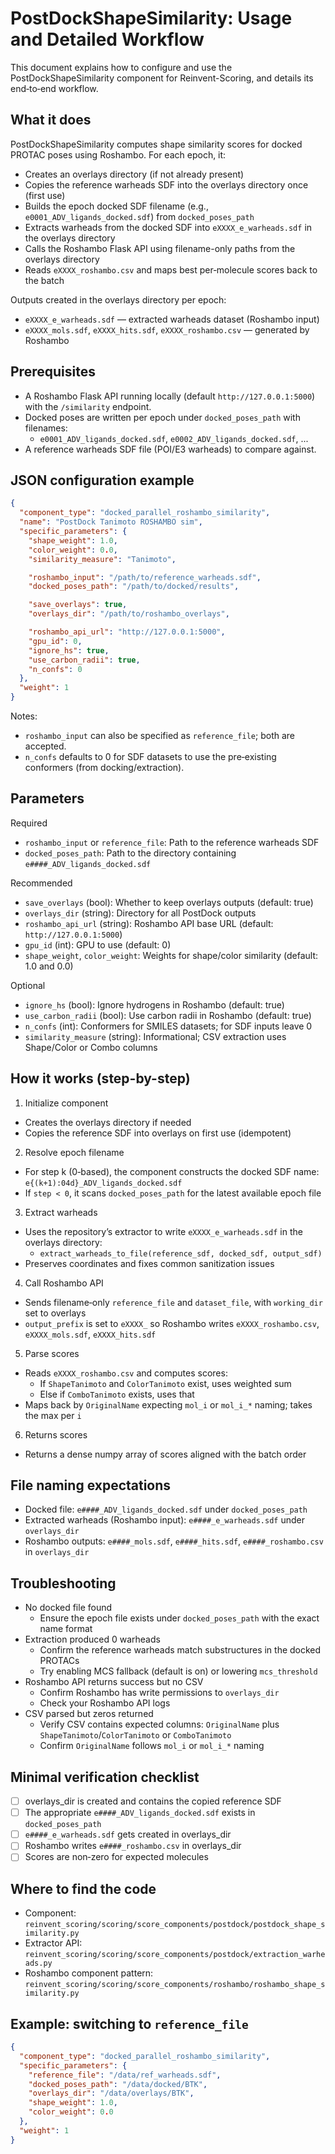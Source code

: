 # PostDockShapeSimilarity: Usage and Detailed Workflow

This document explains how to configure and use the PostDockShapeSimilarity component for Reinvent-Scoring, and details its end‑to‑end workflow.

## What it does

PostDockShapeSimilarity computes shape similarity scores for docked PROTAC poses using Roshambo. For each epoch, it:
- Creates an overlays directory (if not already present)
- Copies the reference warheads SDF into the overlays directory once (first use)
- Builds the epoch docked SDF filename (e.g., `e0001_ADV_ligands_docked.sdf`) from `docked_poses_path`
- Extracts warheads from the docked SDF into `eXXXX_e_warheads.sdf` in the overlays directory
- Calls the Roshambo Flask API using filename-only paths from the overlays directory
- Reads `eXXXX_roshambo.csv` and maps best per‑molecule scores back to the batch

Outputs created in the overlays directory per epoch:
- `eXXXX_e_warheads.sdf` — extracted warheads dataset (Roshambo input)
- `eXXXX_mols.sdf`, `eXXXX_hits.sdf`, `eXXXX_roshambo.csv` — generated by Roshambo

## Prerequisites

- A Roshambo Flask API running locally (default `http://127.0.0.1:5000`) with the `/similarity` endpoint.
- Docked poses are written per epoch under `docked_poses_path` with filenames:
  - `e0001_ADV_ligands_docked.sdf`, `e0002_ADV_ligands_docked.sdf`, ...
- A reference warheads SDF file (POI/E3 warheads) to compare against.

## JSON configuration example

```json
{
  "component_type": "docked_parallel_roshambo_similarity",
  "name": "PostDock Tanimoto ROSHAMBO sim",
  "specific_parameters": {
    "shape_weight": 1.0,
    "color_weight": 0.0,
    "similarity_measure": "Tanimoto",

    "roshambo_input": "/path/to/reference_warheads.sdf",     
    "docked_poses_path": "/path/to/docked/results",

    "save_overlays": true,
    "overlays_dir": "/path/to/roshambo_overlays",

    "roshambo_api_url": "http://127.0.0.1:5000",
    "gpu_id": 0,
    "ignore_hs": true,
    "use_carbon_radii": true,
    "n_confs": 0
  },
  "weight": 1
}
```

Notes:
- `roshambo_input` can also be specified as `reference_file`; both are accepted.
- `n_confs` defaults to 0 for SDF datasets to use the pre‑existing conformers (from docking/extraction).

## Parameters

Required
- `roshambo_input` or `reference_file`: Path to the reference warheads SDF
- `docked_poses_path`: Path to the directory containing `e####_ADV_ligands_docked.sdf`

Recommended
- `save_overlays` (bool): Whether to keep overlays outputs (default: true)
- `overlays_dir` (string): Directory for all PostDock outputs
- `roshambo_api_url` (string): Roshambo API base URL (default: `http://127.0.0.1:5000`)
- `gpu_id` (int): GPU to use (default: 0)
- `shape_weight`, `color_weight`: Weights for shape/color similarity (default: 1.0 and 0.0)

Optional
- `ignore_hs` (bool): Ignore hydrogens in Roshambo (default: true)
- `use_carbon_radii` (bool): Use carbon radii in Roshambo (default: true)
- `n_confs` (int): Conformers for SMILES datasets; for SDF inputs leave 0
- `similarity_measure` (string): Informational; CSV extraction uses Shape/Color or Combo columns

## How it works (step-by-step)

1) Initialize component
- Creates the overlays directory if needed
- Copies the reference SDF into overlays on first use (idempotent)

2) Resolve epoch filename
- For step k (0‑based), the component constructs the docked SDF name: `e{(k+1):04d}_ADV_ligands_docked.sdf`
- If `step < 0`, it scans `docked_poses_path` for the latest available epoch file

3) Extract warheads
- Uses the repository’s extractor to write `eXXXX_e_warheads.sdf` in the overlays directory:
  - `extract_warheads_to_file(reference_sdf, docked_sdf, output_sdf)`
- Preserves coordinates and fixes common sanitization issues

4) Call Roshambo API
- Sends filename‑only `reference_file` and `dataset_file`, with `working_dir` set to overlays
- `output_prefix` is set to `eXXXX_` so Roshambo writes `eXXXX_roshambo.csv`, `eXXXX_mols.sdf`, `eXXXX_hits.sdf`

5) Parse scores
- Reads `eXXXX_roshambo.csv` and computes scores:
  - If `ShapeTanimoto` and `ColorTanimoto` exist, uses weighted sum
  - Else if `ComboTanimoto` exists, uses that
- Maps back by `OriginalName` expecting `mol_i` or `mol_i_*` naming; takes the max per `i`

6) Returns scores
- Returns a dense numpy array of scores aligned with the batch order

## File naming expectations

- Docked file: `e####_ADV_ligands_docked.sdf` under `docked_poses_path`
- Extracted warheads (Roshambo input): `e####_e_warheads.sdf` under `overlays_dir`
- Roshambo outputs: `e####_mols.sdf`, `e####_hits.sdf`, `e####_roshambo.csv` in `overlays_dir`

## Troubleshooting

- No docked file found
  - Ensure the epoch file exists under `docked_poses_path` with the exact name format
- Extraction produced 0 warheads
  - Confirm the reference warheads match substructures in the docked PROTACs
  - Try enabling MCS fallback (default is on) or lowering `mcs_threshold`
- Roshambo API returns success but no CSV
  - Confirm Roshambo has write permissions to `overlays_dir`
  - Check your Roshambo API logs
- CSV parsed but zeros returned
  - Verify CSV contains expected columns: `OriginalName` plus `ShapeTanimoto`/`ColorTanimoto` or `ComboTanimoto`
  - Confirm `OriginalName` follows `mol_i` or `mol_i_*` naming

## Minimal verification checklist

- [ ] overlays_dir is created and contains the copied reference SDF
- [ ] The appropriate `e####_ADV_ligands_docked.sdf` exists in `docked_poses_path`
- [ ] `e####_e_warheads.sdf` gets created in overlays_dir
- [ ] Roshambo writes `e####_roshambo.csv` in overlays_dir
- [ ] Scores are non‑zero for expected molecules

## Where to find the code

- Component: `reinvent_scoring/scoring/score_components/postdock/postdock_shape_similarity.py`
- Extractor API: `reinvent_scoring/scoring/score_components/postdock/extraction_warheads.py`
- Roshambo component pattern: `reinvent_scoring/scoring/score_components/roshambo/roshambo_shape_similarity.py`

## Example: switching to `reference_file`

```json
{
  "component_type": "docked_parallel_roshambo_similarity",
  "specific_parameters": {
    "reference_file": "/data/ref_warheads.sdf",
    "docked_poses_path": "/data/docked/BTK",
    "overlays_dir": "/data/overlays/BTK",
    "shape_weight": 1.0,
    "color_weight": 0.0
  },
  "weight": 1
}
```

